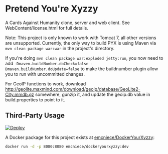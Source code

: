 Pretend You're Xyzzy
===================

A Cards Against Humanity clone, server and web client. See WebContent/license.html for full details.

Note: This project is only known to work with Tomcat 7, all other versions are unsupported.
Currently, the only way to build PYX is using Maven via ```mvn clean package war:war``` in the project's directory.


If you're doing ```mvn clean package war:exploded jetty:run```, you now need to add ```-Dmaven.buildNumber.doCheck=false -Dmaven.buildNumber.doUpdate=false``` to make the buildnumber plugin allow you to run with uncommitted changes.


For GeoIP functions to work, download http://geolite.maxmind.com/download/geoip/database/GeoLite2-City.mmdb.gz somewhere, gunzip it, and update the geoip.db value in build.properties to point to it.

## Third-Party Usage

[![Deploy](https://www.herokucdn.com/deploy/button.svg)](https://heroku.com/deploy)

A Docker package for this project exists at [emcniece/DockerYourXyzzy](https://github.com/emcniece/DockerYourXyzzy):

```sh
docker run -d -p 8080:8080 emcniece/dockeryourxyzzy:dev
```
